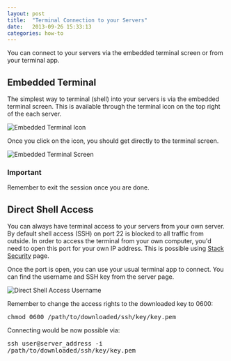 ```yaml
---
layout: post
title:  "Terminal Connection to your Servers"
date:   2013-09-26 15:33:13
categories: how-to
---
```


<p class="lead">You can connect to your servers via the embedded terminal screen or from your terminal app.</p>

## Embedded Terminal
The simplest way to terminal (shell) into your servers is via the embedded terminal screen. This is available through the terminal icon on the top right of the each server.

![Embedded Terminal Icon](http://cdn.cloud66.com.s3.amazonaws.com/images/help/embedded_terminal.png)

Once you click on the icon, you should get directly to the terminal screen.

![Embedded Terminal Screen](http://cdn.cloud66.com.s3.amazonaws.com/images/help/embedded_terminal_screen.png)

<div class="notice">
		<h3>Important</h3>
		<p>Remember to exit the session once you are done.</p>
</div>

## Direct Shell Access
You can always have terminal access to your servers from your own server. By default shell access (SSH) on port 22 is blocked to all traffic from outside. In order to access the terminal from your own computer, you'd need to open this port for your own IP address. This is possible using [Stack Security](/stack-features/stack-security.html) page.

Once the port is open, you can use your usual terminal app to connect. You can find the username and SSH key from the server page.

![Direct Shell Access Username](http://cdn.cloud66.com.s3.amazonaws.com/images/help/ssh_download.png)

Remember to change the access rights to the downloaded key to 0600:

<p>
<kbd>
	chmod 0600 /path/to/downloaded/ssh/key/key.pem
</kbd>
</p>

Connecting would be now possible via:

<p>
	<kbd>
		ssh user@server_address -i /path/to/downloaded/ssh/key/key.pem
	</kbd>
</p>